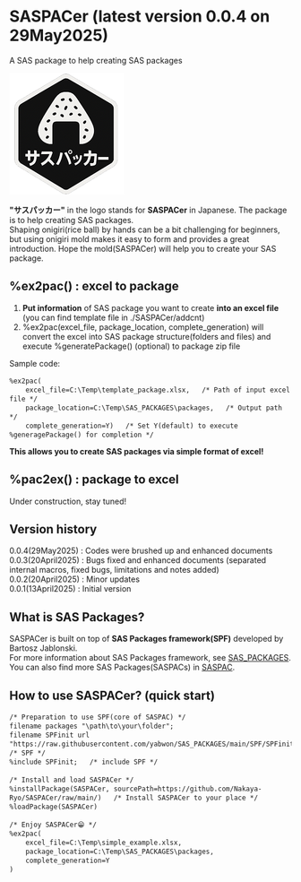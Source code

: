 # SASPACer (latest version 0.0.4 on 29May2025)
A SAS package to help creating SAS packages

![logo](https://github.com/Nakaya-Ryo/SASPACer/blob/main/saspacer_logo_small.png)

**"サスパッカー"** in the logo stands for **SASPACer** in Japanese. The package is to help creating SAS packages. <br>Shaping onigiri(rice ball) by hands can be a bit challenging for beginners, but using onigiri mold makes it easy to form and provides a great introduction. Hope the mold(SASPACer) will help you to create your SAS package.

## %ex2pac() : excel to package
1. **Put information** of SAS package you want to create **into an excel file** <br>(you can find template file in ./SASPACer/addcnt)
2. %ex2pac(excel_file, package_location, complete_generation) will convert the excel into SAS package structure(folders and files) and execute %generatePackage() (optional) to package zip file

Sample code:
~~~sas
%ex2pac(
	excel_file=C:\Temp\template_package.xlsx,   /* Path of input excel file */
	package_location=C:\Temp\SAS_PACKAGES\packages,   /* Output path */
	complete_generation=Y)   /* Set Y(default) to execute %generagePackage() for completion */
~~~
**This allows you to create SAS packages via simple format of excel!**

## %pac2ex() : package to excel
Under construction, stay tuned!

## Version history
0.0.4(29May2025)	: Codes were brushed up and enhanced documents 
0.0.3(20April2025)	: Bugs fixed and enhanced documents (separated internal macros, fixed bugs, limitations and notes added)  
0.0.2(20April2025)	: Minor updates  
0.0.1(13April2025)	: Initial version

## What is SAS Packages?
SASPACer is built on top of **SAS Packages framework(SPF)** developed by Bartosz Jablonski.  
For more information about SAS Packages framework, see [SAS_PACKAGES](https://github.com/yabwon/SAS_PACKAGES).<br>
You can also find more SAS Packages(SASPACs) in [SASPAC](https://github.com/SASPAC).

## How to use SASPACer? (quick start)
~~~sas
/* Preparation to use SPF(core of SASPAC) */
filename packages "\path\to\your\folder";
filename SPFinit url "https://raw.githubusercontent.com/yabwon/SAS_PACKAGES/main/SPF/SPFinit.sas";   /* SPF */
%include SPFinit;   /* include SPF */

/* Install and load SASPACer */
%installPackage(SASPACer, sourcePath=https://github.com/Nakaya-Ryo/SASPACer/raw/main/)   /* Install SASPACer to your place */
%loadPackage(SASPACer)

/* Enjoy SASPACer😁 */
%ex2pac(
	excel_file=C:\Temp\simple_example.xlsx,
	package_location=C:\Temp\SAS_PACKAGES\packages,
	complete_generation=Y
)
~~~

